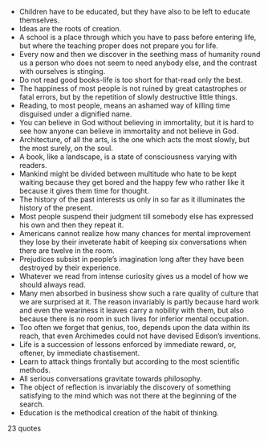  - Children have to be educated, but they have also to be left to educate themselves.
 - Ideas are the roots of creation.
 - A school is a place through which you have to pass before entering life, but where the teaching proper does not prepare you for life.
 - Every now and then we discover in the seething mass of humanity round us a person who does not seem to need anybody else, and the contrast with ourselves is stinging.
 - Do not read good books-life is too short for that-read only the best.
 - The happiness of most people is not ruined by great catastrophes or fatal errors, but by the repetition of slowly destructive little things.
 - Reading, to most people, means an ashamed way of killing time disguised under a dignified name.
 - You can believe in God without believing in immortality, but it is hard to see how anyone can believe in immortality and not believe in God.
 - Architecture, of all the arts, is the one which acts the most slowly, but the most surely, on the soul.
 - A book, like a landscape, is a state of consciousness varying with readers.
 - Mankind might be divided between multitude who hate to be kept waiting because they get bored and the happy few who rather like it because it gives them time for thought.
 - The history of the past interests us only in so far as it illuminates the history of the present.
 - Most people suspend their judgment till somebody else has expressed his own and then they repeat it.
 - Americans cannot realize how many chances for mental improvement they lose by their inveterate habit of keeping six conversations when there are twelve in the room.
 - Prejudices subsist in people’s imagination long after they have been destroyed by their experience.
 - Whatever we read from intense curiosity gives us a model of how we should always read.
 - Many men absorbed in business show such a rare quality of culture that we are surprised at it. The reason invariably is partly because hard work and even the weariness it leaves carry a nobility with them, but also because there is no room in such lives for inferior mental occupation.
 - Too often we forget that genius, too, depends upon the data within its reach, that even Archimedes could not have devised Edison’s inventions.
 - Life is a succession of lessons enforced by immediate reward, or, oftener, by immediate chastisement.
 - Learn to attack things frontally but according to the most scientific methods.
 - All serious conversations gravitate towards philosophy.
 - The object of reflection is invariably the discovery of something satisfying to the mind which was not there at the beginning of the search.
 - Education is the methodical creation of the habit of thinking.

23 quotes